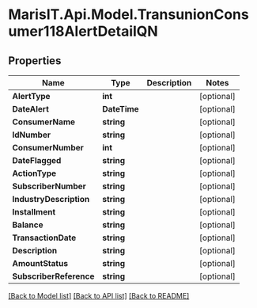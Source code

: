 
# MarisIT.Api.Model.TransunionConsumer118AlertDetailQN

## Properties

Name | Type | Description | Notes
------------ | ------------- | ------------- | -------------
**AlertType** | **int** |  | [optional] 
**DateAlert** | **DateTime** |  | [optional] 
**ConsumerName** | **string** |  | [optional] 
**IdNumber** | **string** |  | [optional] 
**ConsumerNumber** | **int** |  | [optional] 
**DateFlagged** | **string** |  | [optional] 
**ActionType** | **string** |  | [optional] 
**SubscriberNumber** | **string** |  | [optional] 
**IndustryDescription** | **string** |  | [optional] 
**Installment** | **string** |  | [optional] 
**Balance** | **string** |  | [optional] 
**TransactionDate** | **string** |  | [optional] 
**Description** | **string** |  | [optional] 
**AmountStatus** | **string** |  | [optional] 
**SubscriberReference** | **string** |  | [optional] 

[[Back to Model list]](../README.md#documentation-for-models)
[[Back to API list]](../README.md#documentation-for-api-endpoints)
[[Back to README]](../README.md)

